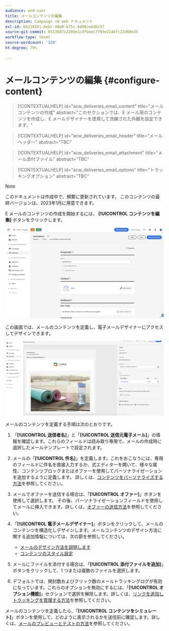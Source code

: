 ```yaml
---
audience: end-user
title: メールコンテンツの編集
description: Campaign v8 web ドキュメント
exl-id: b6316551-bebc-40e0-b75c-4408ce4d6c57
source-git-commit: 0513687c2299e1cdfbeec7793e2146fc22d80e35
workflow-type: tm+mt
source-wordcount: '329'
ht-degree: 79%

---
```


# メールコンテンツの編集 {#configure-content}

>[!CONTEXTUALHELP]
>id="acw_deliveries_email_content"
>title="メールコンテンツの作成"
>abstract="このセクションでは、E メール用のコンテンツを作成し、E メールデザイナーを使用して洗練された外観を設定できます。"

>[!CONTEXTUALHELP]
>id="acw_deliveries_email_header"
>title="メールヘッダー"
>abstract="TBC"

>[!CONTEXTUALHELP]
>id="acw_deliveries_email_attachment"
>title="メール添付ファイル"
>abstract="TBC"

>[!CONTEXTUALHELP]
>id="acw_deliveries_email_options"
>title="トラッキングオプション"
>abstract="TBC"

>[!NOTE]
>
>このドキュメントは作成中で、頻繁に更新されています。 このコンテンツの最終バージョンは、2023年1月に用意できます。

E メールのコンテンツの作成を開始するには、 **[!UICONTROL コンテンツを編集]** ボタンをクリックします。

![](assets/edit-content.png)

この画面では、メールのコンテンツを定義し、電子メールデザイナーにアクセスしてデザインできます。

![](assets/content-dashboard.png)

メールのコンテンツを定義する手順は次のとおりです。

1. 「**[!UICONTROL 送信者名]**」と「**[!UICONTROL 送信元電子メール]**」の情報を確認します。これらのフィールドは読み取り専用で、メールの作成時に選択したメールテンプレートで設定されます。

1. メールの「**[!UICONTROL 件名]**」を定義します。これをおこなうには、専用のフィールドに件名を直接入力するか、式エディターを開いて、様々な属性、コンテンツブロックまたはオファーを使用してパーソナライゼーションを追加するように定義します。 詳しくは、[コンテンツをパーソナライズする方法](../personalization/personalize.md)を参照してください。

1. メールでオファーを送信する場合は、「**[!UICONTROL オファー]**」ボタンを使用して選択します。 その後、パーソナライゼーションフィールドを使用してメールに挿入できます。詳しくは、[オファーの送信方法](offers.md)を参照してください。

1. 「**[!UICONTROL 電子メールデザイナー]**」ボタンをクリックして、メールのコンテンツを構造化しデザインします。メールコンテンツのデザイン方法に関する追加情報については、次の節を参照してください。

   * [メールのデザイン方法を説明します](create-email-content.md)
   * [コンテンツのスタイル設定](get-started-email-style.md)

1. メールにファイルを添付する場合は、「**[!UICONTROL 添付ファイルを追加]**」ボタンをクリックして、1 つまたは複数のファイルを選択します。

   <!--limitation on size + number of files?-->

1. デフォルトでは、開封数およびクリック数のメールトラッキングログが有効になっています。これらのオプションを無効にするには、「**[!UICONTROL オプション機能]**」セクションで選択を解除します。詳しくは、[リンクを追加しトラッキングを管理する方法](message-tracking.md)を参照してください。

メールのコンテンツを定義したら、「**[!UICONTROL コンテンツをシミュレート]**」ボタンを使用して、どのように表示されるかを送信前に確認します。詳しくは、[メールのプレビューとテストの方法](../preview-test/preview-test.md)を参照してください。

<!-- show screenshot showing an email fully configured + highlight the simulate content button-->
